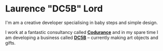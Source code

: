 # Laurence "DC5B" Lord

I'm am a creative developer specialising in baby steps and simple design. 

I work at a fantastic consultancy called [**Codurance**](https://www.codurance.com/) and in my spare time I am developing a business called [**DC5B**](https://www.dc5b.com/) – currently making art objects and gifts. 

<!--
I've started a "manual of me" (at [my.manualof.me/s/e29...](https://my.manualof.me/s/e291f5b21d24dfd3bb93325223ff781a))

This document is a user manual for getting the most out of me.

### Things you should know about me

- Fifteen years making websites
- London based
- Visual Communications trained

That explains my love of well crafted user experience and well designed user interfaces. 

I could be a frontend specialist – my CSS and HTML skills are pretty 🔥 However, my focus is on delivering value to customers so I've always worked fullstack – it's hard to deliver holistic quality otherwise. I work well in teams and my love of Agile and Extreme Programming has given me a decent base upon which to build. These days I have a wealth of experience from large, medium and small scale organisations, in various industries.

As a hobbyist I draw and paint. I build software related to arts and cartography and I engage socially and creatively in role playing adventure games 🐉 ⚔️ 🪄 etc. 

#### A developer who specialises in writing easy to maintain, human readable code, driven by well-considered tests and thoughtful design

"Professionalism, Pride and Pragmatism" is a great subtitle for a great book ([The Software Craftsman](https://www.codurance.com/publications/the-software-craftsman)) and one I would be happy to use as a subtitle for my career. Since joining Codurance in 2019 I've gone deep into my understanding of agile. How to build valuable software, or how to deliver value to customers, is the question underlying all the work we do and for me it's what binds all forms of best practice software engineering together. That and a love of learning is something I share with all my colleagues.

#### Written Communication

Async comms have massive value. I could write more on that if you're interested. I strive for mastery of this talent – communicating through writing in such a way that we can all contribute in our own way in our own time. It's not that simple of course but that's the vision.

I cut my teeth on a forum called [Dynamic Drive](http://dynamicdrive.com/) (it makes me smile that it's still there). That's where I learnt that time spent crafting the write messages is worth it.  Trying to articulate the problem that you are feeling blocked by, especially if it is a knowledge gap, is a great practice and I can't recommend it highly enough. Many times I ended up not posting my questions at all because I'm researching the right vocabulary and really explaining the intricacies of what was going on I'd solve my own problems.   

#### Work in progress

Isn't everything these days? This is an early draft of my profile README and feedback is always welcome. Anyway, I look forward to working together. One last important point: I ask a lot of questions and encourage anyone working with me to do the same, so...

**Ask me anything**
